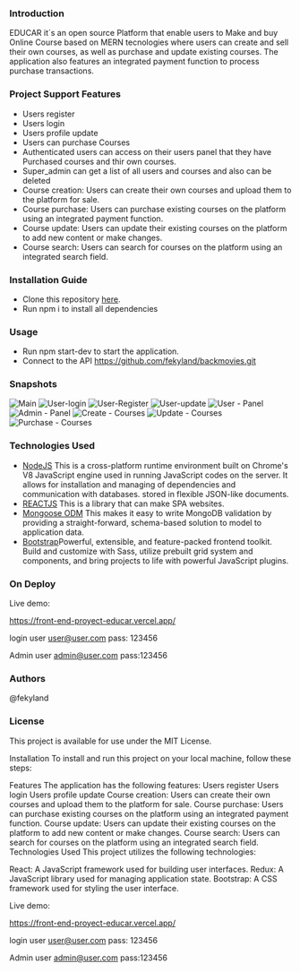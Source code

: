 ### Introduction
EDUCAR it´s an open source Platform that enable users to Make and buy Online Course based on MERN tecnologies
where users can create and sell their own courses, as well as purchase and update existing courses. The application also features an integrated payment function to process purchase transactions.

### Project Support Features

* Users register
* Users login
* Users profile update
* Users can purchase Courses 
* Authenticated users can access on their  users panel that they have Purchased courses and thir own courses.
* Super_admin can get a list of all users and courses and also can be deleted
* Course creation: Users can create their own courses and upload them to the platform for sale.
* Course purchase: Users can purchase existing courses on the platform using an integrated payment function.
* Course update: Users can update their existing courses on the platform to add new content or make changes.
* Course search: Users can search for courses on the platform using an integrated search field.


### Installation Guide
* Clone this repository [here](https://github.com/fekyland/Front_end_Proyect-Educar.git).
* Run npm i to install all dependencies

### Usage
* Run npm start-dev to start the application.
* Connect to the API https://github.com/fekyland/backmovies.git 

### Snapshots
![Main](/public/Main.png)
![User-login](/public/U-login.png)
![User-Register](/public/U-register.png)
![User-update](/public/U-update.png)
![User - Panel](/public/User-Panel.png)
![Admin - Panel](/public/admin-panel.png)
![Create - Courses](/public/create-course.png)
![Update - Courses](/public/update-course.png)
![Purchase - Courses](/public/Buy-Course.png)

### Technologies Used
* [NodeJS](https://nodejs.org/) This is a cross-platform runtime environment built on Chrome's V8 JavaScript engine used in running JavaScript codes on the server. It allows for installation and managing of dependencies and communication with databases.
stored in flexible JSON-like documents.
* [REACTJS](https://es.reactjs.org) This is a library that can make SPA websites.
* [Mongoose ODM](https://mongoosejs.com/) This makes it easy to write MongoDB validation by providing a straight-forward, schema-based solution to model to application data.
* [Bootstrap](https://getbootstrap.com)Powerful, extensible, and feature-packed frontend toolkit. Build and customize with Sass, utilize prebuilt grid system and components, and bring projects to life with powerful JavaScript plugins. 

### On Deploy
Live demo:

https://front-end-proyect-educar.vercel.app/

login user
user@user.com
pass: 123456

Admin user
admin@user.com
pass:123456

### Authors
@fekyland

### License
This project is available for use under the MIT License.

Installation
To install and run this project on your local machine, follow these steps:

Features
The application has the following features:
Users register
Users login
Users profile update
Course creation: Users can create their own courses and upload them to the platform for sale.
Course purchase: Users can purchase existing courses on the platform using an integrated payment function.
Course update: Users can update their existing courses on the platform to add new content or make changes.
Course search: Users can search for courses on the platform using an integrated search field.
Technologies Used
This project utilizes the following technologies:

React: A JavaScript framework used for building user interfaces.
Redux: A JavaScript library used for managing application state.
Bootstrap: A CSS framework used for styling the user interface.

Live demo:

https://front-end-proyect-educar.vercel.app/

login user
user@user.com
pass: 123456

Admin user
admin@user.com
pass:123456
